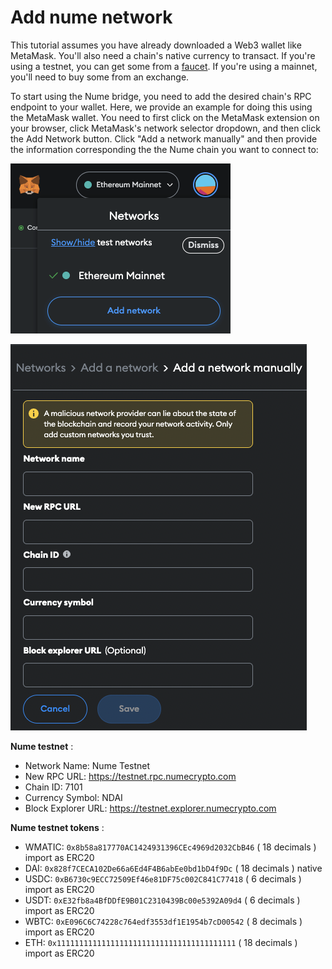 # Add nume network
This tutorial assumes you have already downloaded a Web3 wallet like MetaMask. You'll also need a chain's native currency to transact. If you're using a testnet, you can get some from a [faucet](https://faucet.polygon.technology/). If you're using a mainnet, you'll need to buy some from an exchange.

To start using the Nume bridge, you need to add the desired chain's RPC endpoint to your wallet. Here, we provide an example for doing this using the MetaMask wallet. You need to first click on the MetaMask extension on your browser, click MetaMask's network selector dropdown, and then click the Add Network button. Click "Add a network manually" and then provide the information corresponding the the Nume chain you want to connect to:

![Add network](../images/bridge/mm-add-network.png)

![Add network form](../images/bridge/mm-add-network-form.png)

**Nume testnet** :
- Network Name: Nume Testnet
- New RPC URL: https://testnet.rpc.numecrypto.com
- Chain ID: 7101
- Currency Symbol: NDAI
- Block Explorer URL: https://testnet.explorer.numecrypto.com

**Nume testnet tokens** :
- WMATIC: ```0x8b58a817770AC1424931396CEc4969d2032CbB46``` ( 18 decimals ) import as ERC20
- DAI: ```0x828f7CECA102De66a6Ed4F4B6abEe0bd1bD4f9Dc``` ( 18 decimals ) native
- USDC: ```0xB6730c9ECC72509Ef46e81DF75c002C841C77418``` ( 6 decimals ) import as ERC20
- USDT: ```0xE32fb8a4BfDDfE9B01C2310439Bc00e5392A09d4``` ( 6 decimals ) import as ERC20
- WBTC: ```0xE096C6C74228c764edf3553df1E1954b7cD00542``` ( 8 decimals ) import as ERC20
- ETH: ```0x1111111111111111111111111111111111111111``` ( 18 decimals ) import as ERC20


